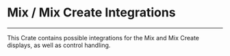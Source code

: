 # Mix / Mix Create Integrations

---

This Crate contains possible integrations for the Mix and Mix Create displays, as well as control handling.